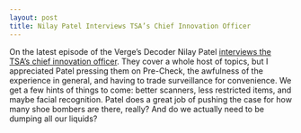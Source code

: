 ```yaml
---
layout: post
title: Nilay Patel Interviews TSA’s Chief Innovation Officer
---
```

On the latest episode of the Verge’s Decoder Nilay Patel [interviews the TSA’s chief innovation officer](https://overcast.fm/+QLdsxpZRA). They cover a whole host of topics, but I appreciated Patel pressing them on Pre-Check, the awfulness of the experience in general, and having to trade surveillance for convenience. We get a few hints of things to come: better scanners, less restricted items, and maybe facial recognition. Patel does a great job of pushing the case for how many shoe bombers are there, really? And do we actually need to be dumping all our liquids?
